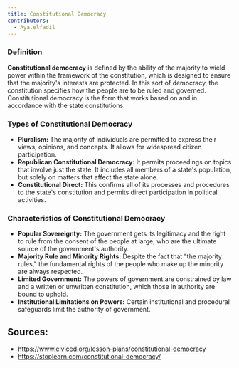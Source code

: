 ```yaml
---
title: Constitutional Democracy
contributors:
  - Aya.elfadil
---
```


### Definition

**Constitutional democracy** is defined by the ability of the majority
to wield power within the framework of the constitution, which is
designed to ensure that the majority's interests are protected. In this
sort of democracy, the constitution specifies how the people are to be
ruled and governed. Constitutional democracy is the form that works
based on and in accordance with the state constitutions.

### Types of Constitutional Democracy

- **Pluralism:** The majority of individuals are permitted to express
  their views, opinions, and concepts. It allows for widespread citizen
  participation.
- **Republican Constitutional Democracy:** It permits proceedings on
  topics that involve just the state. It includes all members of a
  state's population, but solely on matters that affect the state alone.
- **Constitutional Direct:** This confirms all of its processes and
  procedures to the state's constitution and permits direct
  participation in political activities.

### Characteristics of Constitutional Democracy

- **Popular Sovereignty:** The government gets its legitimacy and the
  right to rule from the consent of the people at large, who are the
  ultimate source of the government's authority.
- **Majority Rule and Minority Rights:** Despite the fact that "the
  majority rules," the fundamental rights of the people who make up the
  minority are always respected.
- **Limited Government:** The powers of government are constrained by
  law and a written or unwritten constitution, which those in authority
  are bound to uphold.
- **Institutional Limitations on Powers:** Certain institutional and
  procedural safeguards limit the authority of government.

## Sources:

- <https://www.civiced.org/lesson-plans/constitutional-democracy>
- <https://stoplearn.com/constitutional-democracy/>
